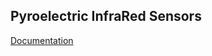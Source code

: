 ## Pyroelectric InfraRed Sensors

[Documentation](https://learn.adafruit.com/pir-passive-infrared-proximity-motion-sensor/)
